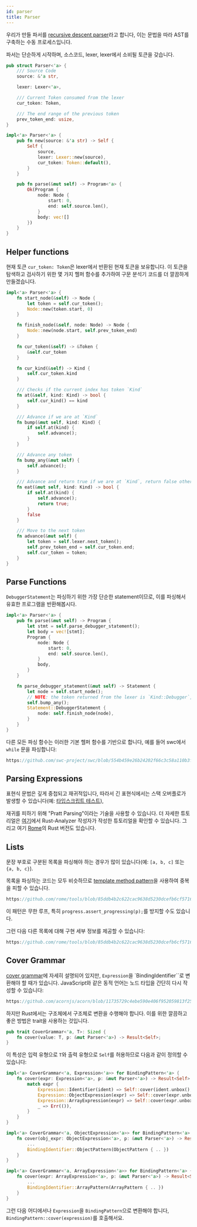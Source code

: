 ```yaml
---
id: parser
title: Parser
---
```


우리가 만들 파서를 [recursive descent parser](https://en.wikipedia.org/wiki/Recursive_descent_parser)라고 합니다,
이는 문법을 따라 AST를 구축하는 수동 프로세스입니다.

파서는 단순하게 시작하며, 소스코드, lexer, lexer에서 소비될 토큰을 갖습니다.

```rust
pub struct Parser<'a> {
    /// Source Code
    source: &'a str,

    lexer: Lexer<'a>,

    /// Current Token consumed from the lexer
    cur_token: Token,

    /// The end range of the previous token
    prev_token_end: usize,
}

impl<'a> Parser<'a> {
    pub fn new(source: &'a str) -> Self {
        Self {
            source,
            lexer: Lexer::new(source),
            cur_token: Token::default(),
        }
    }

    pub fn parse(&mut self) -> Program<'a> {
        Ok(Program {
            node: Node {
                start: 0,
                end: self.source.len(),
            }
            body: vec![]
        })
    }
}
```

## Helper functions

현재 토큰 `cur_token: Token`은 lexer에서 반환된 현재 토큰을 보유합니다.
이 토큰을 탐색하고 검사하기 위한 몇 가지 헬퍼 함수를 추가하여 구문 분석기 코드를 더 깔끔하게 만들겠습니다.

```rust
impl<'a> Parser<'a> {
    fn start_node(&self) -> Node {
        let token = self.cur_token();
        Node::new(token.start, 0)
    }

    fn finish_node(&self, node: Node) -> Node {
        Node::new(node.start, self.prev_token_end)
    }

    fn cur_token(&self) -> &Token {
        &self.cur_token
    }

    fn cur_kind(&self) -> Kind {
        self.cur_token.kind
    }

    /// Checks if the current index has token `Kind`
    fn at(&self, kind: Kind) -> bool {
        self.cur_kind() == kind
    }

    /// Advance if we are at `Kind`
    fn bump(&mut self, kind: Kind) {
        if self.at(kind) {
            self.advance();
        }
    }

    /// Advance any token
    fn bump_any(&mut self) {
        self.advance();
    }

    /// Advance and return true if we are at `Kind`, return false otherwise
    fn eat(&mut self, kind: Kind) -> bool {
        if self.at(kind) {
            self.advance();
            return true;
        }
        false
    }

    /// Move to the next token
    fn advance(&mut self) {
        let token = self.lexer.next_token();
        self.prev_token_end = self.cur_token.end;
        self.cur_token = token;
    }
}
```

## Parse Functions

`DebuggerStatement`는 파싱하기 위한 가장 단순한 statement이므로, 이를 파싱해서 유효한 프로그램을 반환해봅시다.

```rust
impl<'a> Parser<'a> {
    pub fn parse(&mut self) -> Program {
        let stmt = self.parse_debugger_statement();
        let body = vec![stmt];
        Program {
            node: Node {
                start: 0,
                end: self.source.len(),
            }
            body,
        }
    }

    fn parse_debugger_statement(&mut self) -> Statement {
        let node = self.start_node();
        // NOTE: the token returned from the lexer is `Kind::Debugger`, we'll fix this later.
        self.bump_any();
        Statement::DebuggerStatement {
            node: self.finish_node(node),
        }
    }
}
```

다른 모든 파싱 함수는 이러한 기본 헬퍼 함수를 기반으로 합니다,
예를 들어 swc에서 `while` 문을 파싱합니다:

```rust reference
https://github.com/swc-project/swc/blob/554b459e26b24202f66c3c58a110b3f26bbd13cd/crates/swc_ecma_parser/src/parser/stmt.rs#L952-L970
```

## Parsing Expressions

표현식 문법은 깊게 중첩되고 재귀적입니다,
따라서 긴 표현식에서는 스택 오버플로가 발생할 수 있습니다(예: [타입스크립트 테스트](https://github.com/microsoft/TypeScript/blob/main/tests/cases/compiler/binderBinaryExpressionStressJs.ts)),

재귀를 피하기 위해 "Pratt Parsing"이라는 기술을 사용할 수 있습니다. 더 자세한 튜토리얼은 [여기](https://matklad.github.io/2020/04/13/simple-but-powerful-pratt-parsing.html)에서 Rust-Analyzer 작성자가 작성한 튜토리얼을 확인할 수 있습니다.
그리고 여기 [Rome](https://github.com/rome/tools/blob/5a059c0413baf1d54436ac0c149a829f0dfd1f4d/crates/rome_js_parser/src/syntax/expr.rs#L442)의 Rust 버전도 있습니다.

## Lists

문장 부호로 구분된 목록을 파싱해야 하는 경우가 많이 있습니다(예: `[a, b, c]` 또는 `{a, b, c}`).

목록을 파싱하는 코드는 모두 비슷하므로 [template method pattern](https://en.wikipedia.org/wiki/Template_method_pattern)을 사용하여 중복을 피할 수 있습니다.

```rust reference
https://github.com/rome/tools/blob/85ddb4b2c622cac9638d5230dcefb6cf571677f8/crates/rome_js_parser/src/parser/parse_lists.rs#L131-L157
```

이 패턴은 무한 루프, 특히 `progress.assert_progressing(p);`를 방지할 수도 있습니다.

그런 다음 다른 목록에 대해 구현 세부 정보를 제공할 수 있습니다:

```rust reference
https://github.com/rome/tools/blob/85ddb4b2c622cac9638d5230dcefb6cf571677f8/crates/rome_js_parser/src/syntax/expr.rs#L1543-L1580
```

## Cover Grammar

[cover grammar](/blog/grammar#cover-grammar)에 자세히 설명되어 있지만, `Expression`을 `BindingIdentifier``로 변환해야 할 때가 있습니다. JavaScript와 같은 동적 언어는 노드 타입을 간단히 다시 작성할 수 있습니다:

```javascript reference
https://github.com/acornjs/acorn/blob/11735729c4ebe590e406f952059813f250a4cbd1/acorn/src/lval.js#L11-L26
```

하지만 Rust에서는 구조체에서 구조체로 변환을 수행해야 합니다. 이를 위한 깔끔하고 좋은 방법은 trait을 사용하는 것입니다.

```rust
pub trait CoverGrammar<'a, T>: Sized {
    fn cover(value: T, p: &mut Parser<'a>) -> Result<Self>;
}
```

이 특성은 입력 유형으로 `T`와 출력 유형으로 `Self`를 허용하므로 다음과 같이 정의할 수 있습니다:

```rust
impl<'a> CoverGrammar<'a, Expression<'a>> for BindingPattern<'a> {
    fn cover(expr: Expression<'a>, p: &mut Parser<'a>) -> Result<Self> {
        match expr {
            Expression::Identifier(ident) => Self::cover(ident.unbox(), p),
            Expression::ObjectExpression(expr) => Self::cover(expr.unbox(), p),
            Expression::ArrayExpression(expr) => Self::cover(expr.unbox(), p),
            _ => Err(()),
        }
    }
}

impl<'a> CoverGrammar<'a, ObjectExpression<'a>> for BindingPattern<'a> {
    fn cover(obj_expr: ObjectExpression<'a>, p: &mut Parser<'a>) -> Result<Self> {
        ...
        BindingIdentifier::ObjectPattern(ObjectPattern { .. })
    }
}

impl<'a> CoverGrammar<'a, ArrayExpression<'a>> for BindingPattern<'a> {
    fn cover(expr: ArrayExpression<'a>, p: &mut Parser<'a>) -> Result<Self> {
        ...
        BindingIdentifier::ArrayPattern(ArrayPattern { .. })
    }
}
```

그런 다음 어디에서나 `Expression`을 `BindingPattern`으로 변환해야 합니다,
`BindingPattern::cover(expression)`를 호출해서요.
